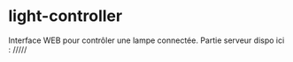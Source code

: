 # light-controller

Interface WEB pour contrôler une lampe connectée.
Partie serveur dispo ici : /////